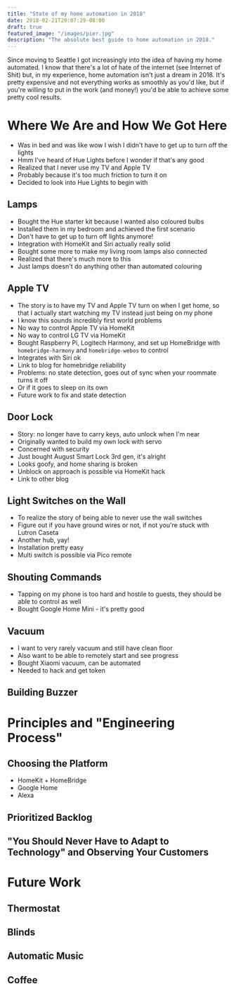 ```yaml
---
title: "State of my home automation in 2018"
date: 2018-02-21T20:07:29-08:00
draft: true
featured_image: "/images/pier.jpg"
description: "The absolute best guide to home automation in 2018."
---
```


Since moving to Seattle I got increasingly into the idea of having my home automated. I know that there's a lot of hate of the internet (see Internet of Shit) but, in my experience, home automation isn't just a dream in 2018. It's pretty expensive and not everything works as smoothly as you'd like, but if you're willing to put in the work (and money!) you'd be able to achieve some pretty cool results.

# Where We Are and How We Got Here

- Was in bed and was like wow I wish I didn't have to get up to turn off the lights
- Hmm I've heard of Hue Lights before I wonder if that's any good
- Realized that I never use my TV and Apple TV
- Probably because it's too much friction to turn it on
- Decided to look into Hue Lights to begin with

## Lamps

- Bought the Hue starter kit because I wanted also coloured bulbs
- Installed them in my bedroom and achieved the first scenario
- Don't have to get up to turn off lights anymore!
- Integration with HomeKit and Siri actually really solid
- Bought some more to make my living room lamps also connected
- Realized that there's much more to this
- Just lamps doesn't do anything other than automated colouring

## Apple TV

- The story is to have my TV and Apple TV turn on when I get home, so that I actually start watching my TV instead just being on my phone
- I know this sounds incredibly first world problems
- No way to control Apple TV via HomeKit
- No way to control LG TV via HomeKit
- Bought Raspberry Pi, Logitech Harmony, and set up HomeBridge with `homebridge-harmony` and `homebridge-webos` to control
- Integrates with Siri ok
- Link to blog for homebridge reliability
- Problems: no state detection, goes out of sync when your roommate turns it off
- Or if it goes to sleep on its own
- Future work to fix and state detection

## Door Lock

- Story: no longer have to carry keys, auto unlock when I'm near
- Originally wanted to build my own lock with servo
- Concerned with security
- Just bought August Smart Lock 3rd gen, it's alright
- Looks goofy, and home sharing is broken
- Unblock on approach is possible via HomeKit hack
- Link to other blog

## Light Switches on the Wall

- To realize the story of being able to never use the wall switches
- Figure out if you have ground wires or not, if not you're stuck with Lutron Caseta
- Another hub, yay!
- Installation pretty easy
- Multi switch is possible via Pico remote

## Shouting Commands

- Tapping on my phone is too hard and hostile to guests, they should be able to control as well
- Bought Google Home Mini - it's pretty good

## Vacuum

- I want to very rarely vacuum and still have clean floor
- Also want to be able to remotely start and see progress
- Bought Xiaomi vacuum, can be automated
- Needed to hack and get token

## Building Buzzer

# Principles and "Engineering Process"

## Choosing the Platform

- HomeKit + HomeBridge
- Google Home
- Alexa

## Prioritized Backlog

## "You Should Never Have to Adapt to Technology" and Observing Your Customers

# Future Work

## Thermostat

## Blinds

## Automatic Music

## Coffee

